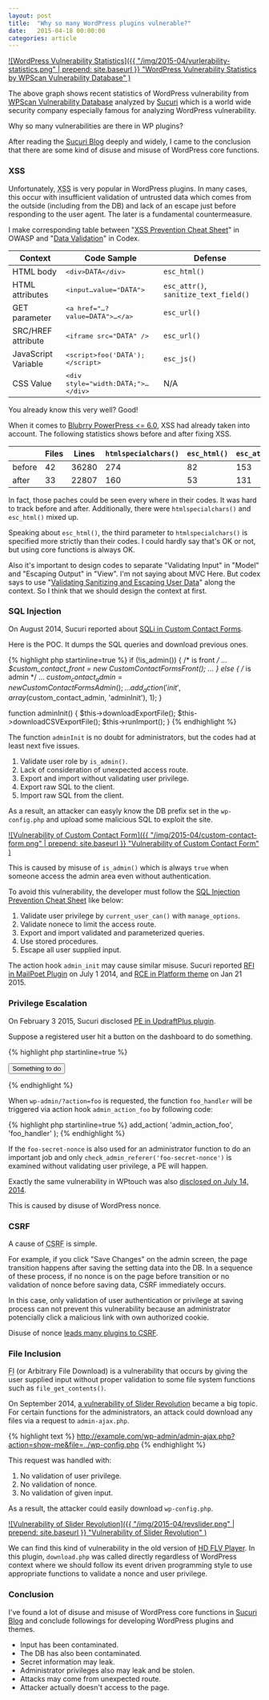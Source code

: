 ```yaml
---
layout: post
title:  "Why so many WordPress plugins vulnerable?"
date:   2015-04-18 00:00:00
categories: article
---
```


[![WordPress Vulnerability Statistics]({{ "/img/2015-04/vurlerability-statistics.png" | prepend: site.baseurl }}
  "WordPress Vulnerability Statistics by WPScan Vulnerability Database"
)][WPScan]

The above graph shows recent statistics of WordPress vulnerability from 
[WPScan Vulnerability Database][WPScan] analyzed by [Sucuri][Sucuri] which 
is a world wide security company especially famous for analyzing WordPress 
vulnerability.

Why so many vulnerabilities are there in WP plugins?

After reading the [Sucuri Blog][Sucuri-Blog] deeply and widely, I came to 
the conclusion that there are some kind of disuse and misuse of WordPress 
core functions.

<!--more-->

### XSS ###

Unfortunately, <abbr title="cross site scripting">XSS</abbr> is very popular 
in WordPress plugins. In many cases, this occur with insufficient validation 
of untrusted data which comes from the outside (including from the DB) and 
lack of an escape just before responding to the user agent. The later is a 
fundamental countermeasure.

I make corresponding table between "[XSS Prevention Cheat Sheet][OWASP-XSS]" 
in OWASP and "[Data Validation][Data-Validation]" in Codex.

<div class="table-responsive">
  <table class="table">
    <thead>
      <tr>
        <th>Context</th>
        <th>Code Sample</th>
        <th>Defense</th>
      </tr>
    </thead>
    <tbody>
      <tr>
        <td>HTML body</td>
        <td><samp>&lt;div&gt;<code>DATA</code>&lt;/div&gt;</samp></td>
        <td><code>esc_html()</code></td>
      </tr>
      <tr>
        <td>HTML attributes</td>
        <td><samp>&lt;input&hellip;value="<code>DATA</code>"&gt;</samp></td>
        <td><code>esc_attr()</code>, <code>sanitize_text_field()</code></td>
      </tr>
      <tr>
        <td>GET parameter</td>
        <td><samp>&lt;a href="&hellip;?value=<code>DATA</code>"&gt;&hellip;&lt;/a&gt;</samp></td>
        <td><code>esc_url()</code></td>
      </tr>
      <tr>
        <td>SRC/HREF attribute</td>
        <td><samp>&lt;iframe src="<code>DATA</code>" /&gt;</samp></td>
        <td><code>esc_url()</code></td>
      </tr>
      <tr>
        <td>JavaScript Variable</td>
        <td><samp>&lt;script&gt;foo('<code>DATA</code>');&lt;/script&gt;</samp></td>
        <td><code>esc_js()</code></td>
      </tr>
      <tr>
        <td>CSS Value</td>
        <td><samp>&lt;div style="width:<code>DATA</code>;"&gt;&hellip;&lt;/div&gt;</samp></td>
        <td>N/A</td>
      </tr>
    </tbody>
  </table>
</div>

You already know this very well? Good!

When it comes to [Blubrry PowerPress <= 6.0][XSS-PowerPress], XSS had already 
taken into account. The following statistics shows before and after fixing XSS.

<div class="table-responsive text-center">
  <table class="table">
    <thead>
      <tr>
        <th>&nbsp;</th>
        <th>Files</th>
        <th>Lines</th>
        <th><code>htmlspecialchars()</code></th>
        <th><code>esc_html()</code></th>
        <th><code>esc_attr()</code></th>
      </tr>
    </thead>
    <tbody>
      <tr>
        <td>before</td>
        <td>42</td>
        <td>36280</td>
        <td>274</td>
        <td>82</td>
        <td>153</td>
      </tr>
      <tr>
        <td>after</td>
        <td>33</td>
        <td>22807</td>
        <td>160</td>
        <td>53</td>
        <td>131</td>
      </tr>
    </tbody>
  </table>
</div>

In fact, those paches could be seen every where in their codes. It was hard to 
track before and after. Additionally, there were `htmlspecialchars()` and 
`esc_html()` mixed up.

Speaking about `esc_html()`, the third parameter to `htmlspecialchars()` is 
specified more strictly than their codes. I could hardly say that's OK or not, 
but using core functions is always OK.

Also it's important to design codes to separate "Validating Input" in "Model" 
and "Escaping Output" in "View". I'm not saying about MVC Here. But codex says 
to use 
"[Validating Sanitizing and Escaping User Data][Sanitizing-Escaping]" 
along the context. So I think that we should design the context at first.

### SQL Injection ###

On August 2014, Sucuri reported about 
[SQLi in Custom Contact Forms][Custom-Contact-Forms].

Here is the POC. It dumps the SQL queries and download previous ones.

{% highlight php startinline=true %}
if (!is_admin()) { /* is front */
    ...
    $custom_contact_front = new CustomContactFormsFront();
    ...
} else { /* is admin */
    ...
    $custom_contact_admin = new CustomContactFormsAdmin();
    ...
    add_action('init', array($custom_contact_admin, 'adminInit'), 1);
}

function adminInit() {
    $this->downloadExportFile();
    $this->downloadCSVExportFile();
    $this->runImport();
}
{% endhighlight %}

The function `adminInit` is no doubt for administrators, but the codes had 
at least next five issues.

1. Validate user role by `is_admin()`.
2. Lack of consideration of unexpected access route.
3. Export and import without validating user privilege.
4. Export raw SQL to the client.
5. Import raw SQL from the client.

As a result, an attacker can easyly know the DB prefix set in the 
`wp-config.php` and upload some malicious SQL to exploit the site.

[![Vulnerability of Custom Contact Form]({{ "/img/2015-04/custom-contact-form.png" | prepend: site.baseurl }}
  "Vulnerability of Custom Contact Form"
)][Custom-Contact-Forms]

This is caused by misuse of `is_admin()` which is always `true` when someone 
access the admin area even without authentication.

To avoid this vulnerability, the developer must follow the 
[SQL Injection Prevention Cheat Sheet][OWASP-SQL] like below:

1. Validate user privilege by `current_user_can()` with `manage_options`.
2. Validate nonece to limit the access route.
3. Export and import validated and parameterized queries.
4. Use stored procedures.
5. Escape all user supplied input.

The action hook `admin_init` may cause similar misuse. Sucuri reported 
[RFI in MailPoet Plugin][MailPoet] on July 1 2014, and
[RCE in Platform theme][Platform-theme] on Jan 21 2015.

### Privilege Escalation ###

On February 3 2015, Sucuri disclosed [PE in UpdraftPlus plugin][UpdraftPlus].

Suppose a registered user hit a button on the dashboard to do something.

{% highlight php startinline=true %}
<form action="<?php echo admin_url( 'admin.php' ); ?>">
    <?php wp_nonce_field( 'foo-secret-nonce' ); ?>
    <input type="hidden" name="action" value="foo" />
    <input type="submit" value="Something to do" />
</form>
{% endhighlight %}

When `wp-admin/?action=foo` is requested, the function `foo_handler` will be 
triggered via action hook `admin_action_foo` by following code:

{% highlight php startinline=true %}
add_action( 'admin_action_foo', 'foo_handler' );
{% endhighlight %}

If the `foo-secret-nonce` is also used for an administrator function to do an 
important job and only `check_admin_referer('foo-secret-nonce')` is examined 
without validating user privilege, a PE will happen.

Exactly the same vulnerability in WPtouch was also 
[disclosed on July 14, 2014][WPtouch].

This is caused by disuse of WordPress nonce.

### CSRF ###

A cause of <abbr title="Cross Site Request Forgeries">CSRF</abbr> is simple.

For example, if you click "Save Changes" on the admin screen, the page 
transition happens after saving the setting data into the DB.
In a sequence of these process, if no nonce is on the page before transition 
or no validation of nonce before saving data, CSRF immediately occurs.

In this case, only validation of user authentication or privilege at saving 
process can not prevent this vulnerability because an administrator potencially 
click a malicious link with own authorized cookie.

Disuse of nonce 
[leads many plugins to CSRF](https://wpvulndb.com/search?text=&vuln_type=3).

### File Inclusion ###

<abbr title="File Inclusion">FI</abbr> (or Arbitrary File Download) is a 
vulnerability that occurs by giving the user supplied input  without proper 
validation to some file system functions such as `file_get_contents()`.

On September 2014, 
[a vulnerability of Slider Revolution][Slider-Revolution]
became a big topic. For certain functions for the administrators, an attack 
could download any files via a request to `admin-ajax.php`.

{% highlight text %}
http://example.com/wp-admin/admin-ajax.php?action=show-me&file=../wp-config.php
{% endhighlight %}

This request was handled with:

1. No validation of user privilege.
2. No validation of nonce.
3. No validation of given input.

As a result, the attacker could easily download `wp-config.php`.

[![Vulnerability of Slider Revolution]({{ "/img/2015-04/revslider.png" | prepend: site.baseurl }}
  "Vulnerability of Slider Revolution"
)][Slider-Revolution]

We can find this kind of vulnerability in the old version of 
[HD FLV Player][HD-FLV-Player]. In this plugin, `download.php` was called 
directly regardless of WordPress context where we should follow its event 
driven programming style to use appropriate functions to validate a nonce and 
user privilege.

### Conclusion ###

I've found a lot of disuse and misuse of WordPress core functions in 
[Sucuri Blog][Sucuri-Blog]
and conclude followings for developing WordPress plugins and themes.

* Input has been contaminated.
* The DB has also been contaminated.
* Secret information may leak.
* Administrator privileges also may leak and be stolen.
* Attacks may come from unexpected route.
* Attacker actually doesn't access to the page.

[WPScan]:               https://wpvulndb.com/statistics "WordPress Vulnerability Statistics"
[Sucuri]:               https://sucuri.net/ "Sucuri Security - Website Protection, Malware Removal, and Blacklist Prevention"
[Sucuri-Blog]:          https://blog.sucuri.net/ "Sucuri Blog"
[Custom-Contact-Forms]: https://blog.sucuri.net/2014/08/database-takeover-in-custom-contact-forms.html "Critical Vulnerability Disclosed on WordPress Custom Contact Forms Plugin | Sucuri Blog"
[MailPoet]:             https://blog.sucuri.net/2014/07/remote-file-upload-vulnerability-on-mailpoet-wysija-newsletters.html "WordPress Security Vuln in MailPoet Plugin | Sucuri Blog"
[Platform-theme]:       https://blog.sucuri.net/2015/01/security-advisory-vulnerabilities-in-pagelinesplatform-theme-for-wordpress.html "Security Advisory - Vulnerabilities in Pagelines/Platform theme for WordPress - Public Preview | Sucuri Blog"
[UpdraftPlus]:          https://blog.sucuri.net/2015/02/advisory-dangerous-nonce-leak-in-updraftplus.html "Advisory - Dangerous &quot;nonce&quot; leak in UpdraftPlus | Sucuri Blog"
[WPtouch]:              https://blog.sucuri.net/2014/07/disclosure-insecure-nonce-generation-in-wptouch.html "Disclosure: Insecure Nonce Generation in WPtouch | Sucuri Blog"
[Slider-Revolution]:    https://blog.sucuri.net/2014/09/slider-revolution-plugin-critical-vulnerability-being-exploited.html "Slider Revolution Plugin Critical Vulnerability Being Exploited | Sucuri Blog"
[HD-FLV-Player]:        https://blog.sucuri.net/2014/12/critical-vulnerability-in-joomla-hd-flv-player-plugin.html "Critical vulnerability affecting HD FLV Player | Sucuri Blog"
[OWASP-SQL]:            https://www.owasp.org/index.php/SQL_Injection_Prevention_Cheat_Sheet#Introduction "SQL Injection Prevention Cheat Sheet"
[OWASP-XSS]:            https://www.owasp.org/index.php/XSS_%28Cross_Site_Scripting%29_Prevention_Cheat_Sheet#XSS_Prevention_Rules_Summary "XSS (Cross Site Scripting) Prevention Cheat Sheet - OWASP"
[XSS-PowerPress]:       https://wpvulndb.com/vulnerabilities/7773 "Blubrry PowerPress &lt;= 6.0 - Cross-Site Scripting (XSS)"
[Data-Validation]:      http://codex.wordpress.org/Data_Validation "Data Validation &laquo; WordPress Codex"
[Sanitizing-Escaping]:  http://codex.wordpress.org/Validating_Sanitizing_and_Escaping_User_Data "Validating Sanitizing and Escaping User Data &laquo; WordPress Codex"
[IP-Geo-Block]:         https://wordpress.org/plugins/ip-geo-block/ "WordPress &#8250; IP Geo Block &laquo; WordPress Plugins"
